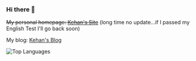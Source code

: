 ### Hi there 👋

<!--
**kehanXue/kehanXue** is a ✨ _special_ ✨ repository because its `README.md` (this file) appears on your GitHub profile.

Here are some ideas to get you started:

- 🔭 I’m currently working on ...
- 🌱 I’m currently learning ...
- 👯 I’m looking to collaborate on ...
- 🤔 I’m looking for help with ...
- 💬 Ask me about ...
- 📫 How to reach me: ...
- 😄 Pronouns: ...
- ⚡ Fun fact: ...
-->

~~My personal homepage: [Kehan's Site](https://kehan.site)~~ (long time no update...if I passed my English Test I'll go back soon)

My blog: [Kehan's Blog](https://blog.kehan.site)

![Top Languages](https://github-readme-stats.vercel.app/api/top-langs/?username=kehanXue&hide=html&layout=compact)

